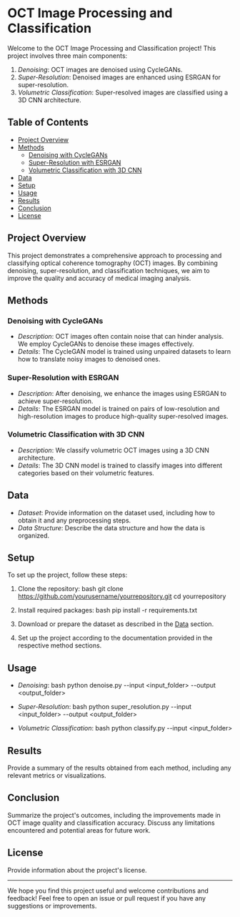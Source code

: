 # OCT Image Processing and Classification

Welcome to the OCT Image Processing and Classification project! This project involves three main components:

1. *Denoising*: OCT images are denoised using CycleGANs.
2. *Super-Resolution*: Denoised images are enhanced using ESRGAN for super-resolution.
3. *Volumetric Classification*: Super-resolved images are classified using a 3D CNN architecture.

## Table of Contents
- [Project Overview](#project-overview)
- [Methods](#methods)
    - [Denoising with CycleGANs](#denoising-with-cyclegans)
    - [Super-Resolution with ESRGAN](#super-resolution-with-esrgan)
    - [Volumetric Classification with 3D CNN](#volumetric-classification-with-3d-cnn)
- [Data](#data)
- [Setup](#setup)
- [Usage](#usage)
- [Results](#results)
- [Conclusion](#conclusion)
- [License](#license)

## Project Overview

This project demonstrates a comprehensive approach to processing and classifying optical coherence tomography (OCT) images. By combining denoising, super-resolution, and classification techniques, we aim to improve the quality and accuracy of medical imaging analysis.

## Methods

### Denoising with CycleGANs
- *Description*: OCT images often contain noise that can hinder analysis. We employ CycleGANs to denoise these images effectively.
- *Details*: The CycleGAN model is trained using unpaired datasets to learn how to translate noisy images to denoised ones.

### Super-Resolution with ESRGAN
- *Description*: After denoising, we enhance the images using ESRGAN to achieve super-resolution.
- *Details*: The ESRGAN model is trained on pairs of low-resolution and high-resolution images to produce high-quality super-resolved images.

### Volumetric Classification with 3D CNN
- *Description*: We classify volumetric OCT images using a 3D CNN architecture.
- *Details*: The 3D CNN model is trained to classify images into different categories based on their volumetric features.

## Data

- *Dataset*: Provide information on the dataset used, including how to obtain it and any preprocessing steps.
- *Data Structure*: Describe the data structure and how the data is organized.

## Setup

To set up the project, follow these steps:
1. Clone the repository:
    bash
    git clone https://github.com/yourusername/yourrepository.git
    cd yourrepository
    

2. Install required packages:
    bash
    pip install -r requirements.txt
    

3. Download or prepare the dataset as described in the [Data](#data) section.

4. Set up the project according to the documentation provided in the respective method sections.

## Usage

- *Denoising*:
    bash
    python denoise.py --input <input_folder> --output <output_folder>
    

- *Super-Resolution*:
    bash
    python super_resolution.py --input <input_folder> --output <output_folder>
    

- *Volumetric Classification*:
    bash
    python classify.py --input <input_folder>
    

## Results

Provide a summary of the results obtained from each method, including any relevant metrics or visualizations.

## Conclusion

Summarize the project's outcomes, including the improvements made in OCT image quality and classification accuracy. Discuss any limitations encountered and potential areas for future work.

## License

Provide information about the project's license.

---

We hope you find this project useful and welcome contributions and feedback! Feel free to open an issue or pull request if you have any suggestions or improvements.
